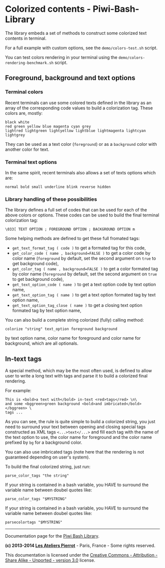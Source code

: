 Colorized contents - Piwi-Bash-Library
======================================

The library embeds a set of methods to construct some colorized text contents in terminal.

For a full example with custom options, see the `demo/colors-test.sh` script.

You can test colors rendering in your terminal using the `demo/colors-rendering-benchmark.sh` script.


## Foreground, background and text options

### Terminal colors

Recent terminals can use some colored texts defined in the library as an array of the corresponding
code values to build a colorization tag. These colors are, mostly:

    black white
    red green yellow blue magenta cyan grey
    lightred lightgreen lightyellow lightblue lightmagenta lightcyan lightgrey

They can be used as a text color (`foreground`) or as a `background` color with another color
for text.

### Terminal text options

In the same spirit, recent terminals also allows a set of texts options which are:

    normal bold small underline blink reverse hidden

### Library handling of these possibilities

The library defines a full set of codes that can be used for each of the above colors or
options. These codes can be used to build the final terminal colorization tag:

    \033[ TEXT OPTION ; FOREGROUND OPTION ; BACKGROUND OPTION m

Some helping methods are defined to get these full fromated tags:

-    `get_text_format_tag ( code )` to get a formated tag for this code,
-    `get_color_code ( name , background=FALSE )` to get a color code by color name (`foreground`
     by default, set the second argument on `true` to get background code),
-    `get_color_tag ( name , background=FALSE )` to get a color formated tag by color name (`foreground`
     by default, set the second argument on `true` to get background code),
-    `get_text_option_code ( name )` to get a text option code by text option name,
-    `get_text_option_tag ( name )` to get a text option formated tag by text option name,
-    `get_text_option_tag_close ( name )` to get a closing text option formated tag by text option name,

You can also build a complete string colorized (fully) calling method:

    colorize "string" text_option foreground background

by text option name, color name for foreground and color name for background, which are all
optionals.


## In-text tags

A special method, which may be the most often used, is defined to allow user to write a long
text with tags and parse it to build a colorized final rendering.

For example:

    This is <bold>a text with</bold> in-text <red>tags</red> \n\
    and some <bggreen>green background <bold>and imbricated</bold></bggreen> \
    tags ...

As you can see, the rule is quite simple to build a colorized string, you just need to surround
your text between opening and closing special tags constructed as XML tags `<...>text</...>`
and fill each tag with the name of the text option to use, the color name for foreground and
the color name prefixed by `bg` for a background color.

You can also use imbricated tags (note here that the rendering is not guaranteed depending
on user's system).

To build the final colorized string, just run:

    parse_color_tags "the string"

If your string is contained in a bash variable, you HAVE to surround the variable name between
doubel quotes like:

    parse_color_tags "$MYSTRING"

If your string is contained in a bash variable, you HAVE to surround the variable name between
doubel quotes like:

    parsecolortags "$MYSTRING"


--------------

Documentation page for the [Piwi Bash Library](http://github.com/atelierspierrot/piwi-bash-library).

**(c) 2013-2014 [Les Ateliers Pierrot](http://www.ateliers-pierrot.fr/)** - Paris, France - Some rights reserved.

This documentation is licensed under the [Creative Commons - Attribution - Share Alike - Unported - version 3.0](http://creativecommons.org/licenses/by-sa/3.0/) license.
